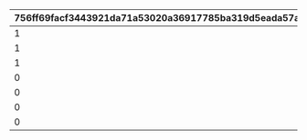 |756ff69facf3443921da71a53020a36917785ba319d5eada57a2ebec82ce11ad|1bca11dbeadb4f216762b5b2def9335177f0c909c7edfb82a73ade22ef28fc0d|682c5c9469177dc0fee174096330062a6f8acf4811343e6298a380723432c50e|b3a17e48697630b659efec326f9caa1e068d8f69a1517918fa5f506d1852709f|319bdf6a0fa92c312f8f7cc169dea1baebda42de1db2494563247e8ee31a13d4|0fa0665c3d093fdbdc406deff4e6ad6bf4ec716e624ec287cc2bcb700980884f|212c8e38c3603d98cf204505d6525fa615991de23174bd9728bdd8ec2fc4904e|2bec09293ad74596fad2d72e799f196d6d9f808dd8e7840ff7a17353c7e4f464|
| --- | --- | --- | --- | --- | --- | --- | --- |
|1|1|0|5|100|10|0|80|
|1|1|0|25|101|10|0|90|
|1|2|0|0|200|10|0|80|
|0|4|0|180|300|0|0|80|
|0|3|0|0|400|0|0|100|
|0|5|500|1|500|0|1|100|
|0|5|500|2|510|0|2|130|